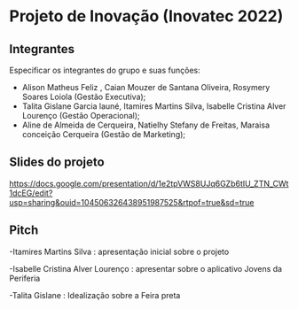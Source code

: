 # Projeto de Inovação (Inovatec 2022)

## Integrantes 

Especificar os integrantes do grupo e suas funções:
- Alison Matheus Feliz , Caian Mouzer de Santana Oliveira, Rosymery Soares Loiola (Gestão Executiva);
- Talita Gislane Garcia launé, Itamires Martins Silva, Isabelle Cristina Alver Lourenço (Gestão Operacional);
- Aline de Almeida de Cerqueira, Natielhy Stefany de Freitas, Maraisa conceição Cerqueira (Gestão de Marketing);
## Slides do projeto 
https://docs.google.com/presentation/d/1e2tpVWS8UJq6GZb6tIU_ZTN_CWt1dcEG/edit?usp=sharing&ouid=104506326438951987525&rtpof=true&sd=true


## Pitch
-Itamires Martins  Silva  : apresentação inicial sobre o projeto 

-Isabelle Cristina Alver Lourenço  : apresentar sobre o  aplicativo Jovens da Periferia

-Talita Gislane : Idealização sobre a Feira preta 

